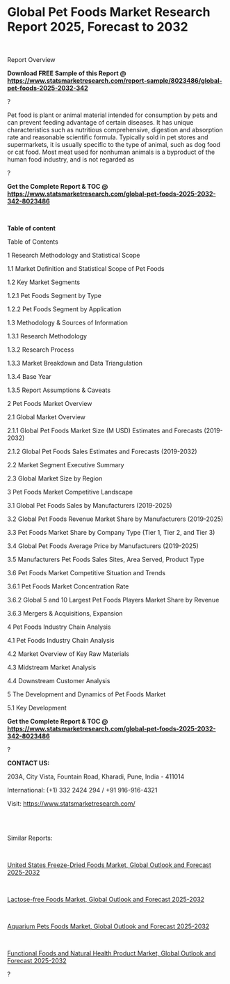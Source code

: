<h1>Global Pet Foods Market Research Report 2025, Forecast to 2032</h1><br/><p>Report Overview</p>
 
 
 
 <div><b>Download FREE Sample of this Report @ <a href="https://www.statsmarketresearch.com/download-free-sample/8023486/global-pet-foods-2025-2032-342">https://www.statsmarketresearch.com/report-sample/8023486/global-pet-foods-2025-2032-342</a></b></div>
 
 
 
 <p>? </p>
 
 
 
 <p>Pet food is plant or animal material intended for consumption by pets and can prevent feeding advantage of certain diseases. It has unique characteristics such as nutritious comprehensive, digestion and absorption rate and reasonable scientific formula. Typically sold in pet stores and supermarkets, it is usually specific to the type of animal, such as dog food or cat food. Most meat used for nonhuman animals is a byproduct of the human food industry, and is not regarded as</p>
 
 
 
 <p>? </p>
 
 
 
 <div><b>Get the Complete Report & TOC @ <a href="https://www.statsmarketresearch.com/global-pet-foods-2025-2032-342-8023486">https://www.statsmarketresearch.com/global-pet-foods-2025-2032-342-8023486</a></b></div>
 
 
 
 <p><br />
 
 <b>Table of content</b></p>
 
 
 
 <p>Table of Contents<br />
 
 1 Research Methodology and Statistical Scope<br />
 
 1.1 Market Definition and Statistical Scope of Pet Foods<br />
 
 1.2 Key Market Segments<br />
 
 1.2.1 Pet Foods Segment by Type<br />
 
 1.2.2 Pet Foods Segment by Application<br />
 
 1.3 Methodology & Sources of Information<br />
 
 1.3.1 Research Methodology<br />
 
 1.3.2 Research Process<br />
 
 1.3.3 Market Breakdown and Data Triangulation<br />
 
 1.3.4 Base Year<br />
 
 1.3.5 Report Assumptions & Caveats<br />
 
 2 Pet Foods Market Overview<br />
 
 2.1 Global Market Overview<br />
 
 2.1.1 Global Pet Foods Market Size (M USD) Estimates and Forecasts (2019-2032)<br />
 
 2.1.2 Global Pet Foods Sales Estimates and Forecasts (2019-2032)<br />
 
 2.2 Market Segment Executive Summary<br />
 
 2.3 Global Market Size by Region<br />
 
 3 Pet Foods Market Competitive Landscape<br />
 
 3.1 Global Pet Foods Sales by Manufacturers (2019-2025)<br />
 
 3.2 Global Pet Foods Revenue Market Share by Manufacturers (2019-2025)<br />
 
 3.3 Pet Foods Market Share by Company Type (Tier 1, Tier 2, and Tier 3)<br />
 
 3.4 Global Pet Foods Average Price by Manufacturers (2019-2025)<br />
 
 3.5 Manufacturers Pet Foods Sales Sites, Area Served, Product Type<br />
 
 3.6 Pet Foods Market Competitive Situation and Trends<br />
 
 3.6.1 Pet Foods Market Concentration Rate<br />
 
 3.6.2 Global 5 and 10 Largest Pet Foods Players Market Share by Revenue<br />
 
 3.6.3 Mergers & Acquisitions, Expansion<br />
 
 4 Pet Foods Industry Chain Analysis<br />
 
 4.1 Pet Foods Industry Chain Analysis<br />
 
 4.2 Market Overview of Key Raw Materials<br />
 
 4.3 Midstream Market Analysis<br />
 
 4.4 Downstream Customer Analysis<br />
 
 5 The Development and Dynamics of Pet Foods Market<br />
 
 5.1 Key Development</p>
 
 
 
 <div><b>Get the Complete Report & TOC @ <a href="https://www.statsmarketresearch.com/global-pet-foods-2025-2032-342-8023486">https://www.statsmarketresearch.com/global-pet-foods-2025-2032-342-8023486</a></b></div>
 
 
 
 <p>? </p>
 
 
 
 <p><b>CONTACT US:</b><br />
 
 203A, City Vista, Fountain Road, Kharadi, Pune, India - 411014<br />
 
 International: (+1) 332 2424 294 / +91 916-916-4321<br />
 
 Visit: <a href="https://www.statsmarketresearch.com/">https://www.statsmarketresearch.com/</a><br />
 
 <br />
 
 <br />
 
 Similar Reports:<br />
 
 <br />
 
 <a href="https://www.statsmarketresearch.com/-407-8030876">United States Freeze-Dried Foods Market, Global Outlook and Forecast 2025-2032</a><br />
 
 <br />
 
 <a href="https://www.statsmarketresearch.com/global-lactosefree-foods-forecast-2025-2032-103-8029434">Lactose-free Foods Market, Global Outlook and Forecast 2025-2032</a><br />
 
 <br />
 
 <a href="https://www.statsmarketresearch.com/global-aquarium-pets-foods-forecast-2025-2032-720-8028159">Aquarium Pets Foods Market, Global Outlook and Forecast 2025-2032</a><br />
 
 <br />
 
 <a href="https://www.statsmarketresearch.com/global-functional-foods-natural-health-forecast-2025-2032-211-8028147">Functional Foods and Natural Health Product Market, Global Outlook and Forecast 2025-2032</a><br />
 
 ? </p>